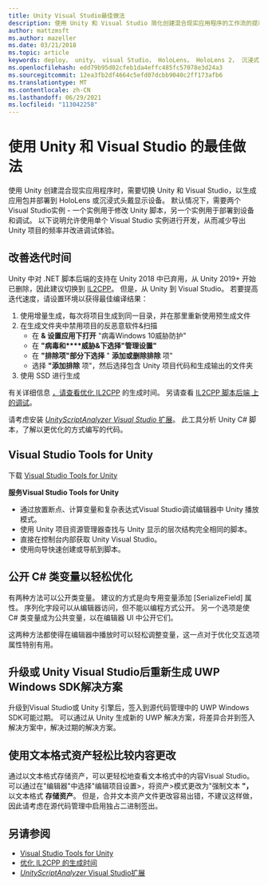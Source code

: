 ```yaml
---
title: Unity Visual Studio最佳做法
description: 使用 Unity 和 Visual Studio 简化创建混合现实应用程序的工作流的提示和Visual Studio。
author: mattzmsft
ms.author: mazeller
ms.date: 03/21/2018
ms.topic: article
keywords: deploy， unity， visual Studio， HoloLens， HoloLens 2， 沉浸式头戴显示设备， 最佳做法， 混合现实头戴显示设备， Windows 混合现实头戴显示设备， 虚拟现实头戴显示设备， UWP， Visual Studio Tools， Windows SDK
ms.openlocfilehash: edd79b95d02cfeb1da4effc485fc57078e3d24a3
ms.sourcegitcommit: 12ea3fb2df4664c5efd07dcbb9040c2ff173afb6
ms.translationtype: MT
ms.contentlocale: zh-CN
ms.lasthandoff: 06/29/2021
ms.locfileid: "113042258"
---
```

# <a name="best-practices-for-working-with-unity-and-visual-studio"></a>使用 Unity 和 Visual Studio 的最佳做法

使用 Unity 创建混合现实应用程序时，需要切换 Unity 和 Visual Studio，以生成应用包并部署到 HoloLens 或沉浸式头戴显示设备。 默认情况下，需要两个 Visual Studio实例 - 一个实例用于修改 Unity 脚本，另一个实例用于部署到设备和调试。 以下说明允许使用单个 Visual Studio 实例进行开发，从而减少导出 Unity 项目的频率并改进调试体验。

## <a name="improving-iteration-time"></a>改善迭代时间

Unity 中对 .NET 脚本后端的支持在 Unity 2018 中已弃用，从 Unity 2019+ 开始已删除，因此建议切换到 [IL2CPP](https://docs.unity3d.com/Manual/IL2CPP.html)。 但是，从 Unity 到 Visual Studio。 若要提高迭代速度，请设置环境以获得最佳编译结果：

1) 使用增量生成，每次将项目生成到同一目录，并在那里重新使用预生成文件
2) 在生成文件夹中禁用项目的反恶意软件&扫描
   - 在 **& 设置应用下打开** "病毒Windows 10威胁防护"
   - 在 **"病毒和****威胁&下选择"管理设置"**
   - 在 **"排除项"部分下选择** " **添加或删除排除** 项"
   - 选择 **"添加排除** 项"，然后选择包含 Unity 项目代码和生成输出的文件夹
3) 使用 SSD 进行生成

有关详细信息 [，请查看优化 IL2CPP](https://docs.unity3d.com/Manual/IL2CPP-OptimizingBuildTimes.html) 的生成时间。 另请查看 [IL2CPP 脚本后端 上的调试](https://docs.unity3d.com/Manual/windowsstore-debugging-il2cpp.html)。

请考虑安装 [*UnityScriptAnalyzer Visual Studio* 扩展](https://github.com/Microsoft/MixedRealityCompanionKit/tree/master/UnityScriptAnalyzer)。 此工具分析 Unity C# 脚本，了解以更优化的方式编写的代码。

## <a name="visual-studio-tools-for-unity"></a>Visual Studio Tools for Unity

下载 [Visual Studio Tools for Unity](/visualstudio/cross-platform/getting-started-with-visual-studio-tools-for-unity)

**服务Visual Studio Tools for Unity**
* 通过放置断点、计算变量和复杂表达式Visual Studio调试编辑器中 Unity 播放模式。
* 使用 Unity 项目资源管理器查找与 Unity 显示的层次结构完全相同的脚本。
* 直接在控制台内部获取 Unity Visual Studio。
* 使用向导快速创建或导航到脚本。

## <a name="expose-c-class-variables-for-easy-tuning"></a>公开 C# 类变量以轻松优化

有两种方法可以公开类变量。 建议的方式是向专用变量添加 [SerializeField] 属性。 序列化字段可以从编辑器访问，但不能以编程方式公开。  另一个选项是使 C# 类变量成为公共变量，以在编辑器 UI 中公开它们。 

这两种方法都使得在编辑器中播放时可以轻松调整变量，这一点对于优化交互选项属性特别有用。

## <a name="regenerate-uwp-visual-studio-solutions-after-windows-sdk-or-unity-upgrade"></a>升级或 Unity Visual Studio后重新生成 UWP Windows SDK解决方案

升级到Visual Studio或 Unity 引擎后，签入到源代码管理中的 UWP Windows SDK可能过期。 可以通过从 Unity 生成新的 UWP 解决方案，将差异合并到签入解决方案中，解决过期的解决方案。

## <a name="use-text-format-assets-for-easy-comparison-of-content-changes"></a>使用文本格式资产轻松比较内容更改

通过以文本格式存储资产，可以更轻松地查看文本格式中的内容Visual Studio。 可以通过在"编辑器"中选择"编辑项目设置>，将资产>模式更改为"强制文本 **"，** 以文本格式 **存储资产**。 但是，合并文本资产文件更改容易出错，不建议这样做，因此请考虑在源代码管理中启用独占二进制签出。

## <a name="see-also"></a>另请参阅
- [Visual Studio Tools for Unity](https://visualstudiogallery.msdn.microsoft.com/8d26236e-4a64-4d64-8486-7df95156aba9)
- [优化 IL2CPP 的生成时间](https://docs.unity3d.com/Manual/IL2CPP-OptimizingBuildTimes.html)
- [*UnityScriptAnalyzer* Visual Studio扩展](https://github.com/Microsoft/MixedRealityCompanionKit/tree/master/UnityScriptAnalyzer)